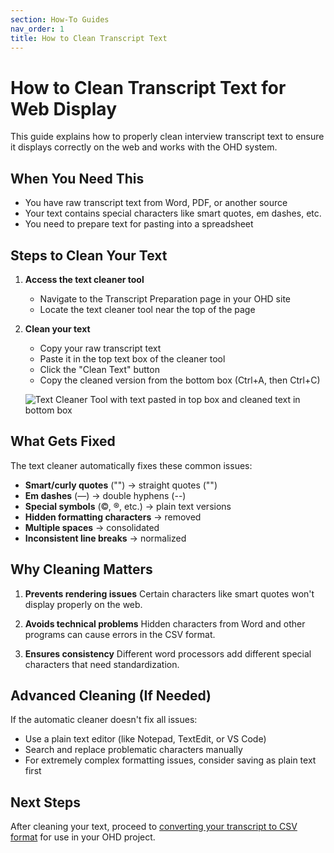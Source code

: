 ```yaml
---
section: How-To Guides
nav_order: 1
title: How to Clean Transcript Text
---
```


# How to Clean Transcript Text for Web Display

This guide explains how to properly clean interview transcript text to ensure it displays correctly on the web and works with the OHD system.

## When You Need This

- You have raw transcript text from Word, PDF, or another source
- Your text contains special characters like smart quotes, em dashes, etc.
- You need to prepare text for pasting into a spreadsheet

## Steps to Clean Your Text

1. **Access the text cleaner tool**
   - Navigate to the Transcript Preparation page in your OHD site
   - Locate the text cleaner tool near the top of the page

2. **Clean your text**
   - Copy your raw transcript text
   - Paste it in the top text box of the cleaner tool
   - Click the "Clean Text" button
   - Copy the cleaned version from the bottom box (Ctrl+A, then Ctrl+C)

   ![Text Cleaner Tool with text pasted in top box and cleaned text in bottom box](SCREENSHOT_PLACEHOLDER)

## What Gets Fixed

The text cleaner automatically fixes these common issues:

- **Smart/curly quotes** ("") → straight quotes ("")
- **Em dashes** (—) → double hyphens (--)
- **Special symbols** (©, ®, etc.) → plain text versions
- **Hidden formatting characters** → removed
- **Multiple spaces** → consolidated
- **Inconsistent line breaks** → normalized

## Why Cleaning Matters

1. **Prevents rendering issues**
   Certain characters like smart quotes won't display properly on the web.

2. **Avoids technical problems**
   Hidden characters from Word and other programs can cause errors in the CSV format.

3. **Ensures consistency**
   Different word processors add different special characters that need standardization.

## Advanced Cleaning (If Needed)

If the automatic cleaner doesn't fix all issues:

- Use a plain text editor (like Notepad, TextEdit, or VS Code)
- Search and replace problematic characters manually
- For extremely complex formatting issues, consider saving as plain text first

## Next Steps

After cleaning your text, proceed to [converting your transcript to CSV format](../prepare-transcripts/tutorial-transcript.html) for use in your OHD project.